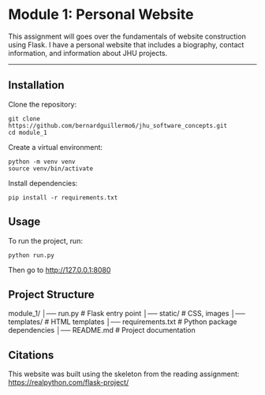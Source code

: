 # Module 1: Personal Website

This assignment will goes over the fundamentals of website construction using Flask. I have a personal website that includes a biography, contact information, and information about JHU projects.

---

## Installation

Clone the repository:
```
git clone https://github.com/bernardguillermo6/jhu_software_concepts.git
cd module_1
```

Create a virtual environment:
```
python -m venv venv
source venv/bin/activate
```

Install dependencies:
```
pip install -r requirements.txt
```

## Usage
To run the project, run:
```
python run.py
```
Then go to http://127.0.0.1:8080

## Project Structure
module_1/
│── run.py             # Flask entry point
│── static/            # CSS, images
│── templates/         # HTML templates
│── requirements.txt   # Python package dependencies
│── README.md          # Project documentation

## Citations
This website was built using the skeleton from the reading assignment:
https://realpython.com/flask-project/


